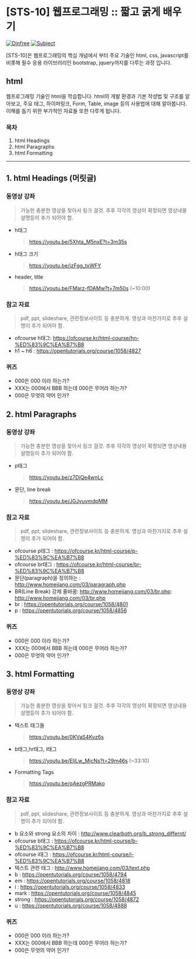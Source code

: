 # [STS-10] 웹프로그래밍 :: 짧고 굵게 배우기

[![Dinfree][din-badge]][din-url]
[![Subject][basic-badge]][din-url]

[STS-10]은 웹프로그래밍의 핵심 개념에서 부터 주요 기술인 html, css, javascript를 비롯해 필수 응용 라이브러리인 bootstrap, jquery까지를 다루는 과정 입니다.

## html
웹프로그래밍 기술인 html을 학습합니다. html의 개발 환경과 기본 작성법 및 구조를 알아보고, 주요 태그, 하이퍼링크, Form, Table, image 등의 사용법에 대해 알아봅니다. 이해를 돕기 위한 부가적인 자료들 또한 다루게 됩니다. 

### 목차
1. html Headings
2. html Paragraphs
3. html Formatting

---
## 1. html Headings (머릿글)


### 동영상 강좌
> 가능한 충분한 영상을 찾아서 링크 걸것. 추후 각각의 영상이 확정되면 영상내용 설명등이 추가 되어야 함.

- h태그
    > https://youtu.be/5Xhta_M5nxE?t=3m35s
- h태그 크기
    > https://youtu.be/jzFgg_txWFY
- header, title 
    > https://youtu.be/FMarz-fDAMw?t=7m50s (~10:00)

 

### 참고 자료
> pdf, ppt, slideshare, 관련정보사이트 등 충분하게. 영상과 마찬가지로 추후 설명이 추가 되어야 함.
- ofcourse h태그: https://ofcourse.kr/html-course/hn-%ED%83%9C%EA%B7%B8
- h1 ~ h6 : https://opentutorials.org/course/1058/4827

### 퀴즈
- 000은 000 이라 하는가?
- XXX는 000에서 BBB 하는데 000은 무어라 하는가?
- 000은 무엇의 약어 인가?

## 2. html Paragraphs

### 동영상 강좌
> 가능한 충분한 영상을 찾아서 링크 걸것. 추후 각각의 영상이 확정되면 영상내용 설명등이 추가 되어야 함.

- p태그
    > https://youtu.be/z7DiQe4wnLc
- 문단, line break 
    > https://youtu.be/JGJvuvmdpMM




### 참고 자료
> pdf, ppt, slideshare, 관련정보사이트 등 충분하게. 영상과 마찬가지로 추후 설명이 추가 되어야 함.
- ofcourse p태그 : https://ofcourse.kr/html-course/p-%ED%83%9C%EA%B7%B8
- ofcourse br태그 : https://ofcourse.kr/html-course/br-%ED%83%9C%EA%B7%B8
- 문단(paragraph)을 정의하는 : http://www.homejjang.com/03/paragraph.php
- BR(Line Break) 강제 줄바꿈: http://www.homejjang.com/03/br.php: http://www.homejjang.com/03/br.php
- br : https://opentutorials.org/course/1058/4801
- p : https://opentutorials.org/course/1058/4856

### 퀴즈
- 000은 000 이라 하는가?
- XXX는 000에서 BBB 하는데 000은 무어라 하는가?
- 000은 무엇의 약어 인가?

## 3. html Formatting

### 동영상 강좌
> 가능한 충분한 영상을 찾아서 링크 걸것. 추후 각각의 영상이 확정되면 영상내용 설명등이 추가 되어야 함.

- 텍스트 태그들
    > https://youtu.be/0KVaS4Kvz6s
- b태그,hr태그, i태그 
    > https://youtu.be/EIjLw_MicNs?t=29m46s (~33:10)
- Formatting Tags 
    > https://youtu.be/qAezgPRMako



### 참고 자료
> pdf, ppt, slideshare, 관련정보사이트 등 충분하게. 영상과 마찬가지로 추후 설명이 추가 되어야 함.
- b 요소와 strong 요소의 차이 : http://www.clearboth.org/b_strong_differnt/
- ofcourse b태그 : https://ofcourse.kr/html-course/b-%ED%83%9C%EA%B7%B8
- ofcourse i태그 : https://ofcourse.kr/html-course/i-%ED%83%9C%EA%B7%B8
- 텍스트 관련 태그 : http://www.homejjang.com/03/text.php
- b : https://opentutorials.org/course/1058/4794
- em : https://opentutorials.org/course/1058/4818
- i : https://opentutorials.org/course/1058/4833
- mark : https://opentutorials.org/course/1058/4845
- strong : https://opentutorials.org/course/1058/4872
- u : https://opentutorials.org/course/1058/4888

### 퀴즈
- 000은 000 이라 하는가?
- XXX는 000에서 BBB 하는데 000은 무어라 하는가?
- 000은 무엇의 약어 인가?




[din-badge]:https://img.shields.io/badge/dinfree-edu-orange.svg
[din-url]:https://github.com/dinfree
[basic-badge]:https://img.shields.io/badge/core-basic-green.svg
